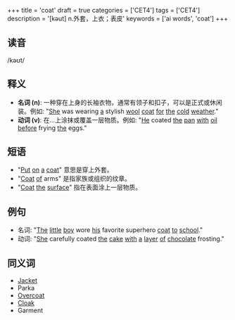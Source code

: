 +++
title = 'coat'
draft = true
categories = ['CET4']
tags = ['CET4']
description = '[kəut] n.外套，上衣；表皮'
keywords = ['ai words', 'coat']
+++

## 读音
/kəʊt/

## 释义
- **名词 (n)**: 一种穿在上身的长袖衣物，通常有领子和扣子，可以是正式或休闲装。例如: "[She](/post/she/) was wearing [a](/post/a/) stylish [wool](/post/wool/) [coat](/post/coat/) [for](/post/for/) [the](/post/the/) [cold](/post/cold/) [weather](/post/weather/)."
- **动词 (v)**: 在...上涂抹或覆盖一层物质。例如: "[He](/post/he/) coated [the](/post/the/) [pan](/post/pan/) [with](/post/with/) [oil](/post/oil/) [before](/post/before/) frying [the](/post/the/) eggs."

## 短语
- "[Put](/post/put/) [on](/post/on/) [a](/post/a/) [coat](/post/coat/)" 意思是穿上外套。
- "[Coat](/post/coat/) [of](/post/of/) arms" 是指家族或组织的纹章。
- "[Coat](/post/coat/) [the](/post/the/) [surface](/post/surface/)" 指在表面涂上一层物质。

## 例句
- 名词: "[The](/post/the/) [little](/post/little/) [boy](/post/boy/) wore [his](/post/his/) favorite superhero [coat](/post/coat/) [to](/post/to/) [school](/post/school/)."
- 动词: "[She](/post/she/) carefully coated [the](/post/the/) [cake](/post/cake/) [with](/post/with/) [a](/post/a/) [layer](/post/layer/) [of](/post/of/) [chocolate](/post/chocolate/) frosting."

## 同义词
- [Jacket](/post/jacket/)
- Parka
- [Overcoat](/post/overcoat/)
- [Cloak](/post/cloak/)
- Garment
